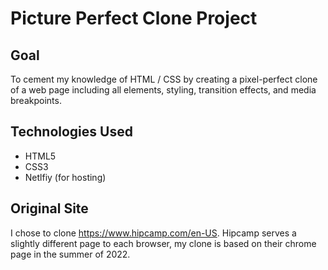 # Picture Perfect Clone Project

## Goal
To cement my knowledge of HTML / CSS by creating a pixel-perfect clone of a web page including all elements, styling, transition effects, and media breakpoints.

## Technologies Used
- HTML5
- CSS3
- Netlfiy (for hosting)

## Original Site
I chose to clone https://www.hipcamp.com/en-US.
Hipcamp serves a slightly different page to each browser, my clone is based on their chrome page in the summer of 2022.
